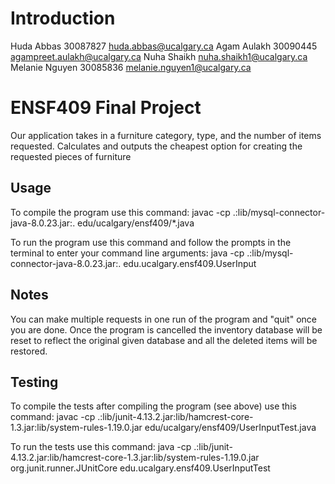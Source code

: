 # Introduction
Huda Abbas 30087827 huda.abbas@ucalgary.ca
Agam Aulakh 30090445 agampreet.aulakh@ucalgary.ca
Nuha Shaikh nuha.shaikh1@ucalgary.ca
Melanie Nguyen 30085836 melanie.nguyen1@ucalgary.ca

# ENSF409 Final Project
Our application takes in a furniture category, type, and the number of items requested. Calculates and outputs the cheapest option for creating the requested pieces of furniture

## Usage
To compile the program use this command:
    javac -cp .:lib/mysql-connector-java-8.0.23.jar:. edu/ucalgary/ensf409/*.java

To run the program use this command and follow the prompts in the terminal to enter your command line arguments:
    java -cp .:lib/mysql-connector-java-8.0.23.jar:. edu.ucalgary.ensf409.UserInput

## Notes
You can make multiple requests in one run of the program and "quit" once you are done. Once the program is cancelled the inventory database will be reset to reflect the original given database and all the deleted items will be restored.

## Testing
To compile the tests after compiling the program (see above) use this command:
    javac -cp .:lib/junit-4.13.2.jar:lib/hamcrest-core-1.3.jar:lib/system-rules-1.19.0.jar edu/ucalgary/ensf409/UserInputTest.java

To run the tests use this command:
    java -cp .:lib/junit-4.13.2.jar:lib/hamcrest-core-1.3.jar:lib/system-rules-1.19.0.jar org.junit.runner.JUnitCore edu.ucalgary.ensf409.UserInputTest
